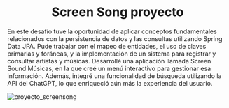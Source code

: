 <h1 align="center">Screen Song proyecto</h1>
 
En este desafío tuve la oportunidad de aplicar conceptos fundamentales relacionados con la persistencia de datos y las consultas utilizando Spring Data JPA. Pude trabajar con el mapeo de entidades, el uso de claves primarias y foráneas, y la implementación de un sistema para registrar y consultar artistas y músicas. Desarrollé una aplicación llamada Screen Sound Músicas, en la que creé un menú interactivo para gestionar esa información. Además, integré una funcionalidad de búsqueda utilizando la API del ChatGPT, lo que enriqueció aún más la experiencia del usuario.


![proyecto_screensong](https://github.com/user-attachments/assets/b39d5fab-3981-45e9-a6d2-3c8055ad41a3)
